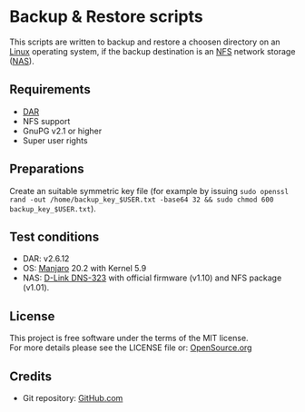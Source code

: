 # Backup & Restore scripts
This scripts are written to backup and restore a choosen directory on an [Linux](https://en.wikipedia.org/wiki/Linux) operating system, if the backup destination is an [NFS](https://en.wikipedia.org/wiki/Network_File_System) network storage ([NAS](https://en.wikipedia.org/wiki/Network-attached_storage)).

## Requirements
 * [DAR](http://dar.linux.free.fr)
 * NFS support
 * GnuPG v2.1 or higher
 * Super user rights

## Preparations
Create an suitable symmetric key file (for example by issuing `sudo openssl rand -out /home/backup_key_$USER.txt -base64 32 && sudo chmod 600 backup_key_$USER.txt`).

## Test conditions
 * DAR: v2.6.12
 * OS: [Manjaro](https://manjaro.org) 20.2 with Kernel 5.9
 * NAS: [D-Link DNS-323](https://eu.dlink.com/uk/en/products/dns-323-sharecenter-2-bay-network-storage-enclosure) with official firmware (v1.10) and NFS package (v1.01).

## License
This project is free software under the terms of the MIT license.  
For more details please see the LICENSE file or: [OpenSource.org](https://opensource.org/licenses/MIT)

## Credits
 * Git repository: [GitHub.com](https://github.com/vivi90/linux-nfs-backup.git)
